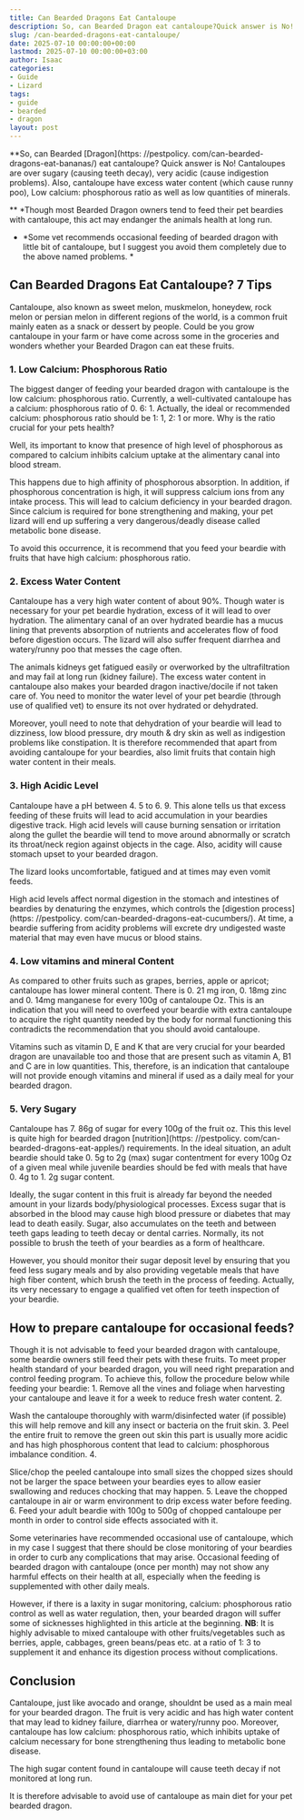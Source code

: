 ```yaml
---
title: Can Bearded Dragons Eat Cantaloupe
description: So, can Bearded Dragon eat cantaloupe?Quick answer is No! Cantaloupes are over sugary causing teeth decay, very acidic cause indigestion problems.
slug: /can-bearded-dragons-eat-cantaloupe/
date: 2025-07-10 00:00:00+00:00
lastmod: 2025-07-10 00:00:00+03:00
author: Isaac
categories:
- Guide
- Lizard
tags:
- guide
- bearded
- dragon
layout: post
---
```


**So, can Bearded [Dragon](https: //pestpolicy. com/can-bearded-dragons-eat-bananas/) eat cantaloupe? Quick answer is No! Cantaloupes are over sugary (causing teeth decay), very acidic (cause indigestion problems). Also, cantaloupe have excess water content (which cause runny poo), Low calcium: phosphorous ratio as well as low quantities of minerals.

** *Though most Bearded Dragon owners tend to feed their pet beardies with cantaloupe, this act may endanger the animals health at long run.

* *Some vet recommends occasional feeding of bearded dragon with little bit of cantaloupe, but I suggest you avoid them completely due to the above named problems. *

##  Can Bearded Dragons Eat Cantaloupe? 7 Tips

Cantaloupe, also known as sweet melon, muskmelon, honeydew, rock melon or persian melon in different regions of the world, is a common fruit mainly eaten as a snack or dessert by people. Could be you grow cantaloupe in your farm or have come across some in the groceries and wonders whether your Bearded Dragon can eat these fruits.

###  1. Low Calcium: Phosphorous Ratio

The biggest danger of feeding your bearded dragon with cantaloupe is the low calcium: phosphorous ratio. Currently, a well-cultivated cantaloupe has a calcium: phosphorous ratio of 0. 6: 1. Actually, the ideal or recommended calcium: phosphorous ratio should be 1: 1, 2: 1 or more. Why is the ratio crucial for your pets health?

Well, its important to know that presence of high level of phosphorous as compared to calcium inhibits calcium uptake at the alimentary canal into blood stream.

This happens due to high affinity of phosphorous absorption. In addition, if phosphorous concentration is high, it will suppress calcium ions from any intake process. This will lead to calcium deficiency in your bearded dragon. Since calcium is required for bone strengthening and making, your pet lizard will end up suffering a very dangerous/deadly disease called metabolic bone disease.

To avoid this occurrence, it is recommend that you feed your beardie with fruits that have high calcium: phosphorous ratio.

###  2. Excess Water Content

Cantaloupe has a very high water content of about 90%. Though water is necessary for your pet beardie hydration, excess of it will lead to over hydration. The alimentary canal of an over hydrated beardie has a mucus lining that prevents absorption of nutrients and accelerates flow of food before digestion occurs. The lizard will also suffer frequent diarrhea and watery/runny poo that messes the cage often.

The animals kidneys get fatigued easily or overworked by the ultrafiltration and may fail at long run (kidney failure). The excess water content in cantaloupe also makes your bearded dragon inactive/docile if not taken care of. You need to monitor the water level of your pet beardie (through use of qualified vet) to ensure its not over hydrated or dehydrated.

Moreover, youll need to note that dehydration of your beardie will lead to dizziness, low blood pressure, dry mouth & dry skin as well as indigestion problems like constipation. It is therefore recommended that apart from avoiding cantaloupe for your beardies, also limit fruits that contain high water content in their meals.

###  3. High Acidic Level

Cantaloupe have a pH between 4. 5 to 6. 9. This alone tells us that excess feeding of these fruits will lead to acid accumulation in your beardies digestive track. High acid levels will cause burning sensation or irritation along the gullet the beardie will tend to move around abnormally or scratch its throat/neck region against objects in the cage. Also, acidity will cause stomach upset to your bearded dragon.

The lizard looks uncomfortable, fatigued and at times may even vomit feeds.

High acid levels affect normal digestion in the stomach and intestines of beardies by denaturing the enzymes, which controls the [digestion process](https: //pestpolicy. com/can-bearded-dragons-eat-cucumbers/). At time, a beardie suffering from acidity problems will excrete dry undigested waste material that may even have mucus or blood stains.

###  4. Low vitamins and mineral Content

As compared to other fruits such as grapes, berries, apple or apricot; cantaloupe has lower mineral content. There is 0. 21 mg iron, 0. 18mg zinc and 0. 14mg manganese for every 100g of cantaloupe Oz. This is an indication that you will need to overfeed your beardie with extra cantaloupe to acquire the right quantity needed by the body for normal functioning this contradicts the recommendation that you should avoid cantaloupe.

Vitamins such as vitamin D, E and K that are very crucial for your bearded dragon are unavailable too and those that are present such as vitamin A, B1 and C are in low quantities. This, therefore, is an indication that cantaloupe will not provide enough vitamins and mineral if used as a daily meal for your bearded dragon.

###  5. Very Sugary

Cantaloupe has 7. 86g of sugar for every 100g of the fruit oz. This this level is quite high for bearded dragon [nutrition](https: //pestpolicy. com/can-bearded-dragons-eat-apples/) requirements. In the ideal situation, an adult beardie should take 0. 5g to 2g (max) sugar contentment for every 100g Oz of a given meal while juvenile beardies should be fed with meals that have 0. 4g to 1. 2g sugar content.

Ideally, the sugar content in this fruit is already far beyond the needed amount in your lizards body/physiological processes. Excess sugar that is absorbed in the blood may cause high blood pressure or diabetes that may lead to death easily. Sugar, also accumulates on the teeth and between teeth gaps leading to teeth decay or dental carries. Normally, its not possible to brush the teeth of your beardies as a form of healthcare.

However, you should monitor their sugar deposit level by ensuring that you feed less sugary meals and by also providing vegetable meals that have high fiber content, which brush the teeth in the process of feeding. Actually, its very necessary to engage a qualified vet often for teeth inspection of your beardie.

##  How to prepare cantaloupe for occasional feeds?

Though it is not advisable to feed your bearded dragon with cantaloupe, some beardie owners still feed their pets with these fruits. To meet proper health standard of your bearded dragon, you will need right preparation and control feeding program. To achieve this, follow the procedure below while feeding your beardie: 1. Remove all the vines and foliage when harvesting your cantaloupe and leave it for a week to reduce fresh water content. 2.

Wash the cantaloupe thoroughly with warm/disinfected water (if possible) this will help remove and kill any insect or bacteria on the fruit skin. 3. Peel the entire fruit to remove the green out skin this part is usually more acidic and has high phosphorous content that lead to calcium: phosphorous imbalance condition. 4.

Slice/chop the peeled cantaloupe into small sizes the chopped sizes should not be larger the space between your beardies eyes to allow easier swallowing and reduces chocking that may happen. 5. Leave the chopped cantaloupe in air or warm environment to drip excess water before feeding. 6. Feed your adult beardie with 100g to 500g of chopped cantaloupe per month in order to control side effects associated with it.

Some veterinaries have recommended occasional use of cantaloupe, which in my case I suggest that there should be close monitoring of your beardies in order to curb any complications that may arise. Occasional feeding of bearded dragon with cantaloupe (once per month) may not show any harmful effects on their health at all, especially when the feeding is supplemented with other daily meals.

However, if there is a laxity in sugar monitoring, calcium: phosphorous ratio control as well as water regulation, then, your bearded dragon will suffer some of sicknesses highlighted in this article at the beginning. **NB**: It is highly advisable to mixed cantaloupe with other fruits/vegetables such as berries, apple, cabbages, green beans/peas etc. at a ratio of 1: 3 to supplement it and enhance its digestion process without complications.

##  Conclusion

Cantaloupe, just like avocado and orange, shouldnt be used as a main meal for your bearded dragon. The fruit is very acidic and has high water content that may lead to kidney failure, diarrhea or watery/runny poo. Moreover, cantaloupe has low calcium: phosphorous ratio, which inhibits uptake of calcium necessary for bone strengthening thus leading to metabolic bone disease.

The high sugar content found in cantaloupe will cause teeth decay if not monitored at long run.

It is therefore advisable to avoid use of cantaloupe as main diet for your pet bearded dragon.
